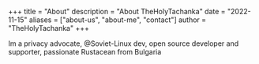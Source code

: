 +++
title = "About"
description = "About TheHolyTachanka"
date = "2022-11-15"
aliases = ["about-us", "about-me", "contact"]
author = "TheHolyTachanka"
+++

Im a privacy advocate, @Soviet-Linux dev, open source developer and supporter, passionate Rustacean from Bulgaria